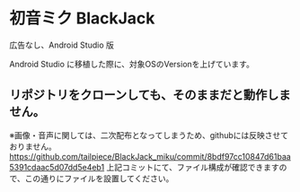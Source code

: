 # 初音ミク BlackJack
広告なし、Android Studio 版

Android Studio に移植した際に、対象OSのVersionを上げています。

## リポジトリをクローンしても、そのままだと動作しません。
※画像・音声に関しては、二次配布となってしまうため、githubには反映させておりません。
https://github.com/tailpiece/BlackJack_miku/commit/8bdf97cc10847d61baa5391cdaac5d07dd5e4eb1
上記コミットにて、ファイル構成が確認できますので、この通りにファイルを設置してください。
